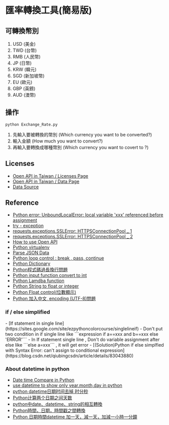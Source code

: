 <h1>匯率轉換工具(簡易版)</h1>

<h2>可轉換幣別</h2>	

1. USD	(美金)
2. TWD	(台幣)
3. RMB	(人民幣)
4. JP	(日幣)
5. KRW	(韓元)
6. SGD	(新加坡幣)
7. EU	(歐元)
8. GBP	(英鎊)
9. AUD 	(澳幣)


<h2>操作</h2>

```
python Exchange_Rate.py
```
1. 先輸入要被轉換的幣別	(Which currency you want to be converted?)
2. 輸入金額 				(How much you want to convert?)
3. 再輸入要轉換成哪種幣別	(Which currency you want to covert to ?)


<h2>Licenses</h2>

- [Open API in Taiwan / Licenses Page](https://data.gov.tw/licenses)
- [Open API in Taiwan / Data Page](https://data.gov.tw/dataset/31897)
- [Data Source](https://apiservice.mol.gov.tw/OdService/download/A17030000J-000049-KRC)


<h2>Reference</h2>

- [Python error: UnboundLocalError: local variable 'xxx' referenced before assignment](https://www.programmersought.com/article/5442913979/)
- [try - exception ](https://dotblogs.com.tw/caubekimo/2018/09/17/145733)
- [requests.exceptions.SSLError: HTTPSConnectionPool _ 1](https://xken831.pixnet.net/blog/post/460948442-%5Bpython%5D-%E7%88%AC%E6%96%87%E9%8C%AF%E8%AA%A4-requests.exceptions.sslerror%3A-httpscon)
- [requests.exceptions.SSLError: HTTPSConnectionPool _ 2](https://blog.csdn.net/a19990412/article/details/80358084)
- [How to use Open API](https://nkust.gitbook.io/python/lu-gong-qu-ji-qiao)
- [Python virtualenv](https://ithelp.ithome.com.tw/articles/10199980)
- [Parse JSON Data](https://dotblogs.com.tw/kevinya/2018/09/09/154505)
- [Python loop control : break , pass, continue](https://medium.com/@chiayinchen/1-%E5%88%86%E9%90%98%E6%90%9E%E6%87%82-python-%E8%BF%B4%E5%9C%88%E6%8E%A7%E5%88%B6-break-continue-pass-be290cd1f9d8)
- [Python Dictionary](https://www.learncodewithmike.com/2019/12/python-dictionary.html)
- [Python程式碼過長換行問題](https://www.itread01.com/content/1549350929.html)
- [Python input function convert to int](https://www.delftstack.com/zh-tw/howto/python/how-to-read-input-as-integers-in-python/)
- [Python Lamdba function](https://www.learncodewithmike.com/2019/12/python-lambda-functions.html)
- [Python String to float or integer](https://www.delftstack.com/zh-tw/howto/python/how-to-convert-string-to-float-or-int/)
- [Python Float control(位數顯示)](https://www.itread01.com/content/1549397542.html)
- [Python 加入中文, encoding (UTF-8)問題](https://blog.gtwang.org/programming/python-chinese-comments-utf8-encoding/)


<h3>if / else simplified</h3>
- [If statement in single line](https://sites.google.com/site/ezpythoncolorcourse/singlelineif)
	- Don't put two condition in if single line like ```expression if a==xxx and b==xxx else 'ERROR'``` 
	- In If statement single line , Don't do variable assignment after else like ```else a=xxx``` , it will get error  
- [(Solution)Python if else simplfied with Syntax Error: can't assign to conditional expression](https://blog.csdn.net/qiubingcsdn/article/details/83043880)


<h3> About datetime in python </h3>

- [Date time Compare in Python](https://www.delftstack.com/zh-tw/howto/python/python-compare-dates/)
- [use datetime to show only year,month,day in python](https://www.codegrepper.com/code-examples/python/use+datetime+to+show+only+year%2Cmonth%2Cday+in+python)
- [python datetime日期时间去掉 时分秒](https://blog.csdn.net/u010591976/article/details/104253489)
- [Python计算两个日期之间天数](https://blog.csdn.net/Jerry_1126/article/details/83590783)
- [python中date、datetime、string的相互轉換](https://www.itread01.com/p/456006.html)
- [Python時間，日期，時間戳之間轉換](https://www.itread01.com/content/1496668930.html)
- [Python 日期時間datetime 加一天，減一天，加減一小時一分鐘](https://www.twblogs.net/a/5c9e9e3bbd9eee73ef4b66dc)
